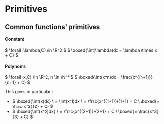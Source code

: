 # Primitives

## Common functions' primitives

#### Constant

$ \forall (\lambda,C) \in \R^2 $
$ \boxed{\int(\lambda)dx = \lambda \times x + C} $

#### Polynoms

$ \forall  (x,C) \in \R^2, n \in \N^* $
$ \boxed{\int(x^n)dx = \frac{x^{(n+1)}}{n+1} + C} $

This gives in particular :

* $ \boxed{\int(x)dx}
\\ = \int(x^1)dx
\\ = \frac{x^{(1+1)}}{1+1} + C
\\ \boxed{= \frac{x^2}{2} + C} $
* $ \boxed{\int(x^2)dx}
\\ = \frac{x^{(2+1)}}{2+1} + C
\\ \boxed{= \frac{x^3}{3} + C} $
